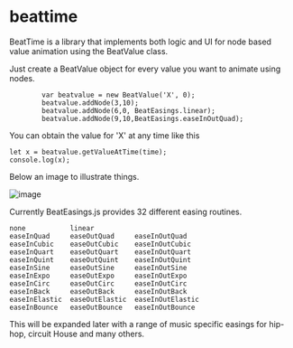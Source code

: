 # beattime
BeatTime is a library that implements both logic and UI for node based value animation using the BeatValue class.

Just create a BeatValue object for every value you want to animate using nodes.

```JS Theme=Dark
        var beatvalue = new BeatValue('X', 0);
        beatvalue.addNode(3,10);
        beatvalue.addNode(6,0, BeatEasings.linear);
        beatvalue.addNode(9,10,BeatEasings.easeInOutQuad);
```

You can obtain the value for 'X' at any time like this
```JS
let x = beatvalue.getValueAtTime(time);
console.log(x);
```
Below an image to illustrate things.

![image](https://github.com/dinther/beattime/assets/1192916/73c84ee1-664e-48e4-84ff-e45a86dc6e89)

Currently BeatEasings.js provides 32 different easing routines.
```
none           linear
easeInQuad     easeOutQuad     easeInOutQuad
easeInCubic    easeOutCubic    easeInOutCubic
easeInQuart    easeOutQuart    easeInOutQuart
easeInQuint    easeOutQuint    easeInOutQuint
easeInSine     easeOutSine     easeInOutSine
easeInExpo     easeOutExpo     easeInOutExpo
easeInCirc     easeOutCirc     easeInOutCirc
easeInBack     easeOutBack     easeInOutBack
easeInElastic  easeOutElastic  easeInOutElastic
easeInBounce   easeOutBounce   easeInOutBounce
```
This will be expanded later with a range of music specific easings for hip-hop, circuit House and many others.



